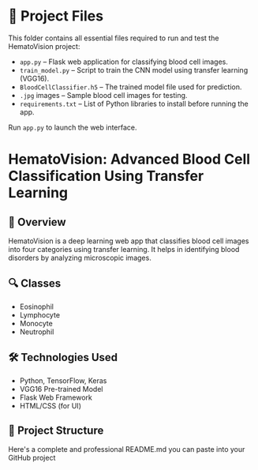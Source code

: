 

# 📁 Project Files

This folder contains all essential files required to run and test the HematoVision project:

- `app.py` – Flask web application for classifying blood cell images.
- `train_model.py` – Script to train the CNN model using transfer learning (VGG16).
- `BloodCellClassifier.h5` – The trained model file used for prediction.
- `.jpg` images – Sample blood cell images for testing.
- `requirements.txt` – List of Python libraries to install before running the app.

Run `app.py` to launch the web interface.

# HematoVision: Advanced Blood Cell Classification Using Transfer Learning

## 🧠 Overview
HematoVision is a deep learning web app that classifies blood cell images into four categories using transfer learning. It helps in identifying blood disorders by analyzing microscopic images.

## 🔍 Classes
- Eosinophil
- Lymphocyte
- Monocyte
- Neutrophil

## 🛠️ Technologies Used
- Python, TensorFlow, Keras
- VGG16 Pre-trained Model
- Flask Web Framework
- HTML/CSS (for UI)

## 📁 Project Structure
Here's a complete and professional README.md you can paste into your GitHub project
